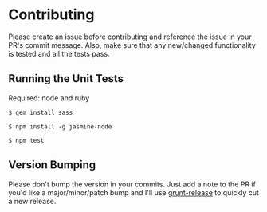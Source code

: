 # Contributing

Please create an issue before contributing and reference the issue in your PR's commit message. Also, make sure that any new/changed functionality is tested and all the tests pass.

## Running the Unit Tests

Required: node and ruby

`$ gem install sass`

`$ npm install -g jasmine-node`

`$ npm test`

## Version Bumping
Please don't bump the version in your commits. Just add a note to the PR if you'd like a major/minor/patch bump and I'll use [grunt-release](https://github.com/geddski/grunt-release) to quickly cut a new release.